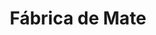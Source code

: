 ---
title: "Fábrica de Mate"
url: /ciudad-autonoma-de-buenos-aires/fabrica-de-mate/
shop: regalo
---